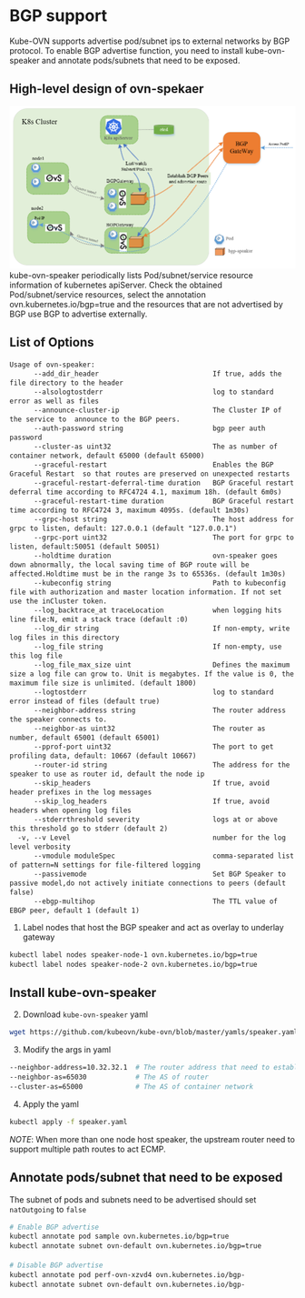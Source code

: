 # BGP support

Kube-OVN supports advertise pod/subnet ips to external networks by BGP protocol. To enable BGP advertise function, you
need to install kube-ovn-speaker and annotate pods/subnets that need to be exposed.

## High-level design of ovn-spekaer

![ovn-speaker.png](ovn-speaker.png)
kube-ovn-speaker periodically lists Pod/subnet/service resource information of kubernetes apiServer.
Check the obtained Pod/subnet/service resources, select the annotation ovn.kubernetes.io/bgp=true and
the resources that are not advertised by BGP use BGP to advertise externally.
## List of Options
```text
Usage of ovn-speaker:
      --add_dir_header                            If true, adds the file directory to the header
      --alsologtostderr                           log to standard error as well as files
      --announce-cluster-ip                       The Cluster IP of the service to  announce to the BGP peers.
      --auth-password string                      bgp peer auth password
      --cluster-as uint32                         The as number of container network, default 65000 (default 65000)
      --graceful-restart                          Enables the BGP Graceful Restart  so that routes are preserved on unexpected restarts
      --graceful-restart-deferral-time duration   BGP Graceful restart deferral time according to RFC4724 4.1, maximum 18h. (default 6m0s)
      --graceful-restart-time duration            BGP Graceful restart time according to RFC4724 3, maximum 4095s. (default 1m30s)
      --grpc-host string                          The host address for grpc to listen, default: 127.0.0.1 (default "127.0.0.1")
      --grpc-port uint32                          The port for grpc to listen, default:50051 (default 50051)
      --holdtime duration                         ovn-speaker goes down abnormally, the local saving time of BGP route will be affected.Holdtime must be in the range 3s to 65536s. (default 1m30s)
      --kubeconfig string                         Path to kubeconfig file with authorization and master location information. If not set use the inCluster token.
      --log_backtrace_at traceLocation            when logging hits line file:N, emit a stack trace (default :0)
      --log_dir string                            If non-empty, write log files in this directory
      --log_file string                           If non-empty, use this log file
      --log_file_max_size uint                    Defines the maximum size a log file can grow to. Unit is megabytes. If the value is 0, the maximum file size is unlimited. (default 1800)
      --logtostderr                               log to standard error instead of files (default true)
      --neighbor-address string                   The router address the speaker connects to.
      --neighbor-as uint32                        The router as number, default 65001 (default 65001)
      --pprof-port uint32                         The port to get profiling data, default: 10667 (default 10667)
      --router-id string                          The address for the speaker to use as router id, default the node ip
      --skip_headers                              If true, avoid header prefixes in the log messages
      --skip_log_headers                          If true, avoid headers when opening log files
      --stderrthreshold severity                  logs at or above this threshold go to stderr (default 2)
  -v, --v Level                                   number for the log level verbosity
      --vmodule moduleSpec                        comma-separated list of pattern=N settings for file-filtered logging
      --passivemode                               Set BGP Speaker to passive model,do not actively initiate connections to peers (default false)
      --ebgp-multihop                             The TTL value of EBGP peer, default 1 (default 1)
```

1. Label nodes that host the BGP speaker and act as overlay to underlay gateway
```bash
kubectl label nodes speaker-node-1 ovn.kubernetes.io/bgp=true
kubectl label nodes speaker-node-2 ovn.kubernetes.io/bgp=true
```

## Install kube-ovn-speaker

2. Download `kube-ovn-speaker` yaml

```bash
wget https://github.com/kubeovn/kube-ovn/blob/master/yamls/speaker.yaml
```

3. Modify the args in yaml

```bash
--neighbor-address=10.32.32.1  # The router address that need to establish bgp peers
--neighbor-as=65030            # The AS of router
--cluster-as=65000             # The AS of container network
```

4. Apply the yaml

```bash
kubectl apply -f speaker.yaml
```

*NOTE*: When more than one node host speaker, the upstream router need to support multiple path routes to act ECMP.

## Annotate pods/subnet that need to be exposed

The subnet of pods and subnets need to be advertised should set `natOutgoing` to `false`

```bash
# Enable BGP advertise
kubectl annotate pod sample ovn.kubernetes.io/bgp=true
kubectl annotate subnet ovn-default ovn.kubernetes.io/bgp=true

# Disable BGP advertise
kubectl annotate pod perf-ovn-xzvd4 ovn.kubernetes.io/bgp-
kubectl annotate subnet ovn-default ovn.kubernetes.io/bgp-
```
